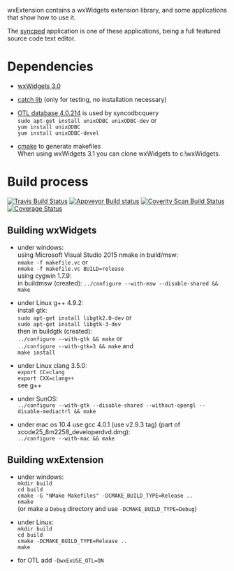 wxExtension contains a wxWidgets extension library, 
and some applications that show how to use it.

The [syncped](http://sourceforge.net/projects/syncped) application is 
one of these applications, being a full featured source code text editor. 

# Dependencies

- [wxWidgets 3.0](http://www.wxwidgets.org/)
  
- [catch lib](http:https://github.com/philsquared/Catch/) (only for testing, no installation necessary)   
    
- [OTL database 4.0.214](http://otl.sourceforge.net/) is used by syncodbcquery  
    `sudo apt-get install unixODBC unixODBC-dev` or   
    `yum install unixODBC`  
    `yum install unixODBC-devel`  

- [cmake](http://www.cmake.org/) to generate makefiles   
  When using wxWidgets 3.1 you can clone wxWidgets to c:\wxWidgets.

# Build process 
  [![Travis Build Status](https://travis-ci.org/antonvw/wxExtension.png?branch=master)](https://travis-ci.org/antonvw/wxExtension)
  [![Appveyor Build status](https://ci.appveyor.com/api/projects/status/x3jm519fq1i407a6?svg=true)](https://ci.appveyor.com/project/antonvw/wxextension)
  [![Coverity Scan Build Status](https://scan.coverity.com/projects/2868/badge.svg)](https://scan.coverity.com/projects/2868>)
  [![Coverage Status](https://coveralls.io/repos/antonvw/wxExtension/badge.svg?branch=master&service=github)](https://coveralls.io/github/antonvw/wxExtension?branch=master)   

## Building wxWidgets

- under windows:   
    using Microsoft Visual Studio 2015 nmake in build/msw:    
    `nmake -f makefile.vc` or   
    `nmake -f makefile.vc BUILD=release`   
    using cygwin 1.7.9:   
    in buildmsw (created):
    `../configure --with-msw --disable-shared && make`  
    
- under Linux g++ 4.9.2:   
    install gtk:   
    `sudo apt-get install libgtk2.0-dev`   or   
    `sudo apt-get install libgtk-3-dev`   
    then in buildgtk (created):   
    `../configure --with-gtk && make`  or   
    `../configure --with-gtk=3 && make`   and   
    `make install`    
    
- under Linux clang 3.5.0:   
    `export CC=clang`   
    `export CXX=clang++`    
    see g++   

- under SunOS:   
    `../configure --with-gtk --disable-shared --without-opengl --disable-mediactrl && make`  
  
- under mac os 10.4 use gcc 4.0.1 (use v2.9.3 tag) (part of xcode25_8m2258_developerdvd.dmg):   
    `../configure --with-mac && make`

## Building wxExtension        

- under windows:   
    `mkdir build`   
    `cd build`   
    `cmake -G "NMake Makefiles" -DCMAKE_BUILD_TYPE=Release ..`   
    `nmake`   
  (or make a `Debug` directory and use `-DCMAKE_BUILD_TYPE=Debug`)   
    
- under Linux:   
    `mkdir build`   
    `cd build`   
    `cmake -DCMAKE_BUILD_TYPE=Release ..`   
    `make`   

- for OTL add `-DwxExUSE_OTL=ON`    
